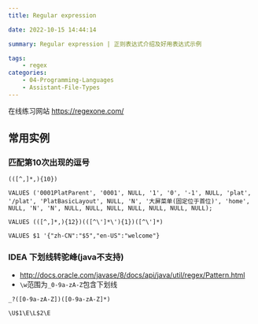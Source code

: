 ```yaml
---
title: Regular expression

date: 2022-10-15 14:44:14

summary: Regular expression | 正则表达式介绍及好用表达式示例

tags:
    - regex
categories:
    - 04-Programming-Languages
    - Assistant-File-Types
---
```


在线练习网站 https://regexone.com/

## 常用实例

### 匹配第10次出现的逗号

```
(([^,]*,){10})
```

```
VALUES ('0001PlatParent', '0001', NULL, '1', '0', '-1', NULL, 'plat', '/plat', 'PlatBasicLayout', NULL, 'N', '大屏菜单(固定位于首位)', 'home', NULL, 'N', 'N', NULL, NULL, NULL, NULL, NULL, NULL, NULL);

VALUES (([^,]*,){12})(([^\']*\'){1})([^\']*)

VALUES $1 '{"zh-CN":"$5","en-US":"welcome"}

```

### IDEA 下划线转驼峰(java不支持)

+ http://docs.oracle.com/javase/8/docs/api/java/util/regex/Pattern.html
+ `\w`范围为`_0-9a-zA-Z`包含下划线

```text
_?([0-9a-zA-Z])([0-9a-zA-Z]*)
```
```text
\U$1\E\L$2\E
```
